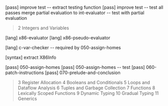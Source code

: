 [pass] improve test -- extract testing function
[pass] improve test -- test all passes
merge partial evaluation to int-evaluator -- test with partial evaluation

> 2 Integers and Variables

[lang] x86-evaluator
[lang] x86-pseudo-evaluator

[lang] c-var-checker -- required by 050-assign-homes

[syntax] extract X86Info

[pass] 050-assign-homes
[pass] 050-assign-homes -- test
[pass] 060-patch-instructions
[pass] 070-prelude-and-conclusion

> 3 Register Allocation
> 4 Booleans and Conditionals
> 5 Loops and Dataflow Analysis
> 6 Tuples and Garbage Collection
> 7 Functions
> 8 Lexically Scoped Functions
> 9 Dynamic Typing
> 10 Gradual Typing
> 11 Generics
